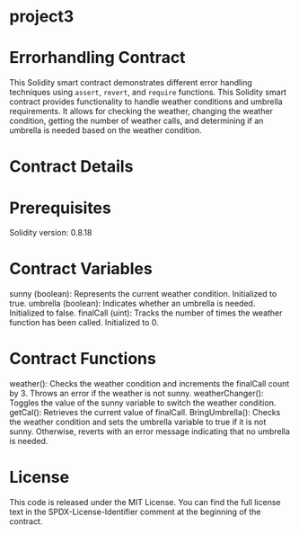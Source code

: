 # project3
# Errorhandling Contract
This Solidity smart contract demonstrates different error handling techniques using `assert`, `revert`, and `require` functions. This Solidity smart contract provides functionality to handle weather conditions and umbrella requirements. It allows for checking the weather, changing the weather condition, getting the number of weather calls, and determining if an umbrella is needed based on the weather condition.

# Contract Details
# Prerequisites
Solidity version: 0.8.18

# Contract Variables
sunny (boolean): Represents the current weather condition. Initialized to true.
umbrella (boolean): Indicates whether an umbrella is needed. Initialized to false.
finalCall (uint): Tracks the number of times the weather function has been called. Initialized to 0.

# Contract Functions
weather(): Checks the weather condition and increments the finalCall count by 3. Throws an error if the weather is not sunny.
weatherChanger(): Toggles the value of the sunny variable to switch the weather condition.
getCal(): Retrieves the current value of finalCall.
BringUmbrella(): Checks the weather condition and sets the umbrella variable to true if it is not sunny. Otherwise, reverts with an error message indicating that no umbrella is needed.

# License
This code is released under the MIT License. You can find the full license text in the SPDX-License-Identifier comment at the beginning of the contract.
